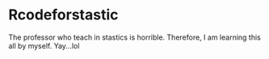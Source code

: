 # Rcodeforstastic
The professor who teach in stastics is horrible.
Therefore, I am learning this all by myself.
Yay...lol

